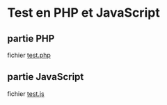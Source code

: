 # Test en PHP et JavaScript

## partie PHP
fichier [test.php](test.php)

## partie JavaScript
fichier [test.js](test.js)

